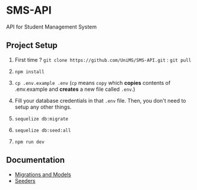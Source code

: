 # SMS-API

API for Student Management System

## Project Setup

1. First time ? `git clone https://github.com/UniMS/SMS-API.git` : `git pull`

2. `npm install`

3. `cp .env.example .env` (`cp` means `copy` which **copies** contents of .env.example and **creates** a new file called `.env`.)

4. Fill your database credentials in that `.env` file. Then, you don't need to setup any other things.

5. `sequelize db:migrate`

6. `sequelize db:seed:all`

7. `npm run dev`

## Documentation

- [Migrations and Models](https://github.com/UniMS/SMS-API/blob/master/docs/2-migrations-and-models.md)
- [Seeders](https://github.com/UniMS/SMS-API/blob/master/docs/3-seeder.md)
